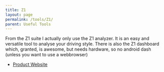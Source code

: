 ```yaml
---
title: Z1
layout: page
permalink: /tools/Z1/
parent: Useful Tools
---
```

From the Z1 suite I actually only use the Z1 analyzer.
It is an easy and versatile tool to analyse your driving style.
There is also the Z1 dashboard which, granted, is awesome, but needs hardware, so no android dash (unless you want to use a webbrowser)
- [Product Website](https://www.z1simwheel.com/)